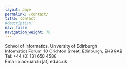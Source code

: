 ```yaml
---
layout: page
permalink: /contact/
title: contact
#description: 
nav: false
navigation_weight: 70
---
```


School of Informatics, University of Edinburgh<br>
Informatics Forum, 10 Crichton Street, Edinburgh, EH8 9AB<br>
Tel: +44 (0) 131 650 4588<br>
Email: xiaoxuan.lu [at] ed.ac.uk